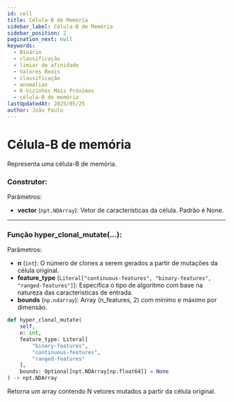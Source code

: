 ```yaml
---
id: cell
title: Célula-B de Memória
sidebar_label: Célula-B de Memória
sidebar_position: 2
pagination_next: null
keywords:
  - Binário
  - classificação
  - limiar de afinidade
  - Valores Reais
  - classificação
  - anomalias
  - K-Vizinhos Mais Próximos
  - célula-B de memória
lastUpdatedAt: 2025/05/25
author: João Paulo
---
```


# Célula-B de memória

Representa uma célula-B de memória.

### Construtor:

Parâmetros:

* **vector** (`npt.NDArray`): Vetor de características da célula. Padrão é None.


---

### Função hyper_clonal_mutate(...):

Parâmetros:

* **n** (`int`): O número de clones a serem gerados a partir de mutações da célula original.
* **feature_type** (`Literal["continuous-features", "binary-features", "ranged-features"]`): Especifica o tipo de algoritmo com base na natureza das características de entrada.
* **bounds** (``np.ndarray``): Array (n_features, 2) com mínimo e máximo por dimensão.

```python
def hyper_clonal_mutate(
    self,
    n: int,
    feature_type: Literal[
        "binary-features",
        "continuous-features",
        "ranged-features"
    ],
    bounds: Optional[npt.NDArray[np.float64]] = None
) -> npt.NDArray
```

Retorna um array contendo N vetores mutados a partir da célula original.
